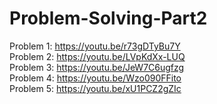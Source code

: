 # Problem-Solving-Part2
Problem 1: https://youtu.be/r73gDTyBu7Y </br>
Problem 2: https://youtu.be/LVpKdXx-LUQ </br>
Problem 3: https://youtu.be/JeW7C6ugfzg </br>
Problem 4: https://youtu.be/Wzo090FFito </br>
Problem 5: https://youtu.be/xU1PCZ2gZIc </br>
